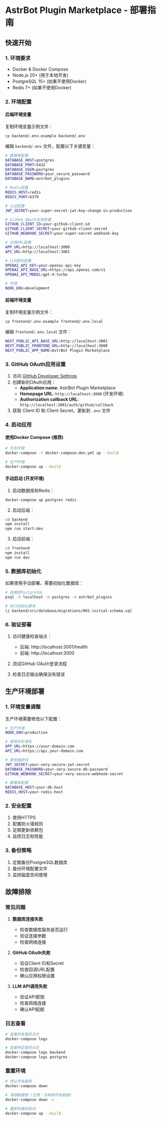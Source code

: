 # AstrBot Plugin Marketplace - 部署指南

## 快速开始

### 1. 环境要求

- Docker & Docker Compose
- Node.js 20+ (用于本地开发)
- PostgreSQL 15+ (如果不使用Docker)
- Redis 7+ (如果不使用Docker)

### 2. 环境配置

#### 后端环境变量

复制环境变量示例文件：
```bash
cp backend/.env.example backend/.env
```

编辑 `backend/.env` 文件，配置以下关键变量：

```bash
# 数据库配置
DATABASE_HOST=postgres
DATABASE_PORT=5432
DATABASE_USER=postgres
DATABASE_PASSWORD=your_secure_password
DATABASE_NAME=astrbot_plugins

# Redis配置
REDIS_HOST=redis
REDIS_PORT=6379

# 认证配置
JWT_SECRET=your-super-secret-jwt-key-change-in-production

# GitHub OAuth应用配置
GITHUB_CLIENT_ID=your-github-client-id
GITHUB_CLIENT_SECRET=your-github-client-secret
GITHUB_WEBHOOK_SECRET=your-super-secret-webhook-key

# 应用URL配置
APP_URL=http://localhost:3000
API_URL=http://localhost:3001

# LLM服务配置
OPENAI_API_KEY=your-openai-api-key
OPENAI_API_BASE_URL=https://api.openai.com/v1
OPENAI_API_MODEL=gpt-4-turbo

# 环境
NODE_ENV=development
```

#### 前端环境变量

复制环境变量示例文件：
```bash
cp frontend/.env.example frontend/.env.local
```

编辑 `frontend/.env.local` 文件：

```bash
NEXT_PUBLIC_API_BASE_URL=http://localhost:3001
NEXT_PUBLIC_FRONTEND_URL=http://localhost:3000
NEXT_PUBLIC_APP_NAME=AstrBot Plugin Marketplace
```

### 3. GitHub OAuth应用设置

1. 访问 [GitHub Developer Settings](https://github.com/settings/applications/new)
2. 创建新的OAuth应用：
   - **Application name**: AstrBot Plugin Marketplace
   - **Homepage URL**: `http://localhost:3000` (开发环境)
   - **Authorization callback URL**: `http://localhost:3001/auth/github/callback`
3. 获取 Client ID 和 Client Secret，更新到 `.env` 文件

### 4. 启动应用

#### 使用Docker Compose (推荐)

```bash
# 开发环境
docker-compose -f docker-compose.dev.yml up --build

# 生产环境
docker-compose up --build
```

#### 手动启动 (开发环境)

1. 启动数据库和Redis：
```bash
docker-compose up postgres redis
```

2. 启动后端：
```bash
cd backend
npm install
npm run start:dev
```

3. 启动前端：
```bash
cd frontend
npm install
npm run dev
```

### 5. 数据库初始化

如果使用手动部署，需要初始化数据库：

```bash
# 连接到PostgreSQL
psql -h localhost -U postgres -d astrbot_plugins

# 执行初始化脚本
\i backend/src/database/migrations/001-initial-schema.sql
```

### 6. 验证部署

1. 访问健康检查端点：
   - 后端: http://localhost:3001/health
   - 前端: http://localhost:3000

2. 测试GitHub OAuth登录流程

3. 检查日志输出确保没有错误

## 生产环境部署

### 1. 环境变量调整

生产环境需要修改以下配置：

```bash
# 生产环境
NODE_ENV=production

# 使用实际域名
APP_URL=https://your-domain.com
API_URL=https://api.your-domain.com

# 使用强密码
JWT_SECRET=your-very-secure-jwt-secret
DATABASE_PASSWORD=your-very-secure-db-password
GITHUB_WEBHOOK_SECRET=your-very-secure-webhook-secret

# 数据库配置
DATABASE_HOST=your-db-host
REDIS_HOST=your-redis-host
```

### 2. 安全配置

1. 使用HTTPS
2. 配置防火墙规则
3. 定期更新依赖包
4. 监控日志和性能

### 3. 备份策略

1. 定期备份PostgreSQL数据库
2. 备份环境配置文件
3. 监控磁盘空间使用

## 故障排除

### 常见问题

1. **数据库连接失败**
   - 检查数据库服务是否运行
   - 验证连接参数
   - 检查网络连接

2. **GitHub OAuth失败**
   - 验证Client ID和Secret
   - 检查回调URL配置
   - 确认应用权限设置

3. **LLM API调用失败**
   - 验证API密钥
   - 检查网络连接
   - 确认API配额

### 日志查看

```bash
# 查看所有服务日志
docker-compose logs

# 查看特定服务日志
docker-compose logs backend
docker-compose logs postgres
```

### 重置环境

```bash
# 停止所有服务
docker-compose down

# 清理数据卷 (注意：会删除所有数据)
docker-compose down -v

# 重新构建和启动
docker-compose up --build
```
